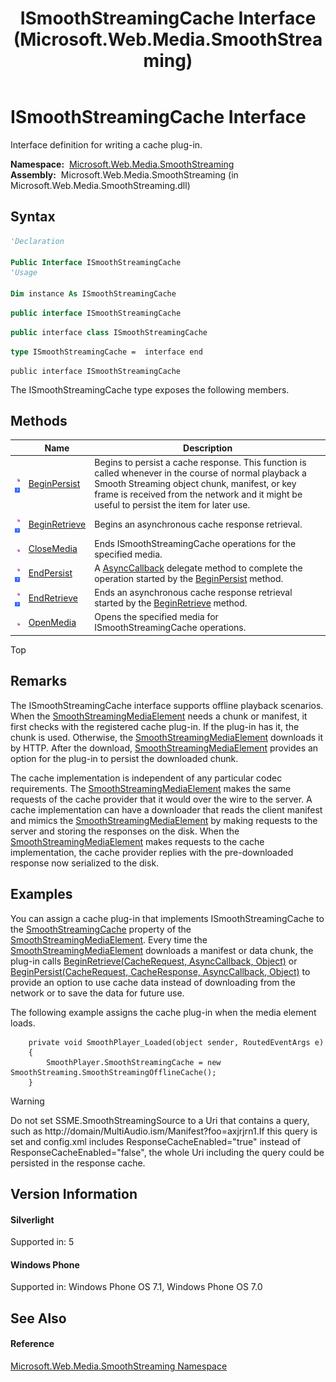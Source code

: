 ﻿---
title: ISmoothStreamingCache Interface (Microsoft.Web.Media.SmoothStreaming)
TOCTitle: ISmoothStreamingCache Interface
ms:assetid: T:Microsoft.Web.Media.SmoothStreaming.ISmoothStreamingCache
ms:mtpsurl: https://msdn.microsoft.com/en-us/library/microsoft.web.media.smoothstreaming.ismoothstreamingcache(v=VS.95)
ms:contentKeyID: 46307940
ms.date: 05/31/2012
mtps_version: v=VS.95
f1_keywords:
- Microsoft.Web.Media.SmoothStreaming.ISmoothStreamingCache
dev_langs:
- CSharp
- JScript
- VB
- FSharp
- c++
api_location:
- Microsoft.Web.Media.SmoothStreaming.dll
api_name:
- Microsoft.Web.Media.SmoothStreaming.ISmoothStreamingCache
api_type:
- Managed
topic_type:
- apiref
- kbSyntax
product_family_name: VS
ROBOTS: INDEX,FOLLOW
---

# ISmoothStreamingCache Interface

Interface definition for writing a cache plug-in.

**Namespace:**  [Microsoft.Web.Media.SmoothStreaming](microsoft-web-media-smoothstreaming-namespace_1.md)  
**Assembly:**  Microsoft.Web.Media.SmoothStreaming (in Microsoft.Web.Media.SmoothStreaming.dll)

## Syntax

``` vb
'Declaration

Public Interface ISmoothStreamingCache
'Usage

Dim instance As ISmoothStreamingCache
```

``` csharp
public interface ISmoothStreamingCache
```

``` c++
public interface class ISmoothStreamingCache
```

``` fsharp
type ISmoothStreamingCache =  interface end
```

``` jscript
public interface ISmoothStreamingCache
```

The ISmoothStreamingCache type exposes the following members.

## Methods

<table>
<thead>
<tr class="header">
<th> </th>
<th>Name</th>
<th>Description</th>
</tr>
</thead>
<tbody>
<tr class="odd">
<td><img src="images/Dd565996.pubmethod(en-us,VS.90).gif" title="Public method" alt="Public method" /><img src="images/Ee532579.slMobile(VS.95).gif" title="Supported by Windows Phone" alt="Supported by Windows Phone" /></td>
<td><a href="ismoothstreamingcache-beginpersist-method-microsoft-web-media-smoothstreaming_1.md">BeginPersist</a></td>
<td>Begins to persist a cache response. This function is called whenever in the course of normal playback a Smooth Streaming object chunk, manifest, or key frame is received from the network and it might be useful to persist the item for later use.</td>
</tr>
<tr class="even">
<td><img src="images/Dd565996.pubmethod(en-us,VS.90).gif" title="Public method" alt="Public method" /><img src="images/Ee532579.slMobile(VS.95).gif" title="Supported by Windows Phone" alt="Supported by Windows Phone" /></td>
<td><a href="ismoothstreamingcache-beginretrieve-method-microsoft-web-media-smoothstreaming_1.md">BeginRetrieve</a></td>
<td>Begins an asynchronous cache response retrieval.</td>
</tr>
<tr class="odd">
<td><img src="images/Dd565996.pubmethod(en-us,VS.90).gif" title="Public method" alt="Public method" /></td>
<td><a href="ismoothstreamingcache-closemedia-method-microsoft-web-media-smoothstreaming.md">CloseMedia</a></td>
<td>Ends ISmoothStreamingCache operations for the specified media.</td>
</tr>
<tr class="even">
<td><img src="images/Dd565996.pubmethod(en-us,VS.90).gif" title="Public method" alt="Public method" /><img src="images/Ee532579.slMobile(VS.95).gif" title="Supported by Windows Phone" alt="Supported by Windows Phone" /></td>
<td><a href="ismoothstreamingcache-endpersist-method-microsoft-web-media-smoothstreaming_1.md">EndPersist</a></td>
<td>A <a href="https://msdn.microsoft.com/en-us/library/ckbe7yh5(v=vs.95)">AsyncCallback</a> delegate method to complete the operation started by the <a href="ismoothstreamingcache-beginpersist-method-microsoft-web-media-smoothstreaming_1.md">BeginPersist</a> method.</td>
</tr>
<tr class="odd">
<td><img src="images/Dd565996.pubmethod(en-us,VS.90).gif" title="Public method" alt="Public method" /><img src="images/Ee532579.slMobile(VS.95).gif" title="Supported by Windows Phone" alt="Supported by Windows Phone" /></td>
<td><a href="ismoothstreamingcache-endretrieve-method-microsoft-web-media-smoothstreaming_1.md">EndRetrieve</a></td>
<td>Ends an asynchronous cache response retrieval started by the <a href="ismoothstreamingcache-beginretrieve-method-microsoft-web-media-smoothstreaming_1.md">BeginRetrieve</a> method.</td>
</tr>
<tr class="even">
<td><img src="images/Dd565996.pubmethod(en-us,VS.90).gif" title="Public method" alt="Public method" /></td>
<td><a href="ismoothstreamingcache-openmedia-method-microsoft-web-media-smoothstreaming.md">OpenMedia</a></td>
<td>Opens the specified media for ISmoothStreamingCache operations.</td>
</tr>
</tbody>
</table>


Top

## Remarks

The ISmoothStreamingCache interface supports offline playback scenarios. When the [SmoothStreamingMediaElement](smoothstreamingmediaelement-class-microsoft-web-media-smoothstreaming_1.md) needs a chunk or manifest, it first checks with the registered cache plug-in. If the plug-in has it, the chunk is used. Otherwise, the [SmoothStreamingMediaElement](smoothstreamingmediaelement-class-microsoft-web-media-smoothstreaming_1.md) downloads it by HTTP. After the download, [SmoothStreamingMediaElement](smoothstreamingmediaelement-class-microsoft-web-media-smoothstreaming_1.md) provides an option for the plug-in to persist the downloaded chunk.

The cache implementation is independent of any particular codec requirements. The [SmoothStreamingMediaElement](smoothstreamingmediaelement-class-microsoft-web-media-smoothstreaming_1.md) makes the same requests of the cache provider that it would over the wire to the server. A cache implementation can have a downloader that reads the client manifest and mimics the [SmoothStreamingMediaElement](smoothstreamingmediaelement-class-microsoft-web-media-smoothstreaming_1.md) by making requests to the server and storing the responses on the disk. When the [SmoothStreamingMediaElement](smoothstreamingmediaelement-class-microsoft-web-media-smoothstreaming_1.md) makes requests to the cache implementation, the cache provider replies with the pre-downloaded response now serialized to the disk.

## Examples

You can assign a cache plug-in that implements ISmoothStreamingCache to the [SmoothStreamingCache](smoothstreamingmediaelement-smoothstreamingcache-property-microsoft-web-media-smoothstreaming_1.md) property of the [SmoothStreamingMediaElement](smoothstreamingmediaelement-class-microsoft-web-media-smoothstreaming_1.md). Every time the [SmoothStreamingMediaElement](smoothstreamingmediaelement-class-microsoft-web-media-smoothstreaming_1.md) downloads a manifest or data chunk, the plug-in calls [BeginRetrieve(CacheRequest, AsyncCallback, Object)](ismoothstreamingcache-beginretrieve-method-microsoft-web-media-smoothstreaming_1.md) or [BeginPersist(CacheRequest, CacheResponse, AsyncCallback, Object)](ismoothstreamingcache-beginpersist-method-microsoft-web-media-smoothstreaming_1.md) to provide an option to use cache data instead of downloading from the network or to save the data for future use.

The following example assigns the cache plug-in when the media element loads.

``` 
    private void SmoothPlayer_Loaded(object sender, RoutedEventArgs e)
    {
        SmoothPlayer.SmoothStreamingCache = new SmoothStreaming.SmoothStreamingOfflineCache();
    }
```


> [!WARNING]
> <P>Do not set SSME.SmoothStreamingSource to a Uri that contains a query, such as http://domain/MultiAudio.ism/Manifest?foo=axjrjrn1.If this query is set and config.xml includes ResponseCacheEnabled="true" instead of ResponseCacheEnabled="false", the whole Uri including the query could be persisted in the response cache.</P>



## Version Information

#### Silverlight

Supported in: 5  

#### Windows Phone

Supported in: Windows Phone OS 7.1, Windows Phone OS 7.0  

## See Also

#### Reference

[Microsoft.Web.Media.SmoothStreaming Namespace](microsoft-web-media-smoothstreaming-namespace_1.md)

